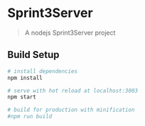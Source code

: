 # Sprint3Server

> A nodejs Sprint3Server project

## Build Setup

``` bash
# install dependencies
npm install

# serve with hot reload at localhost:3003
npm start

# build for production with minification
#npm run build
```

